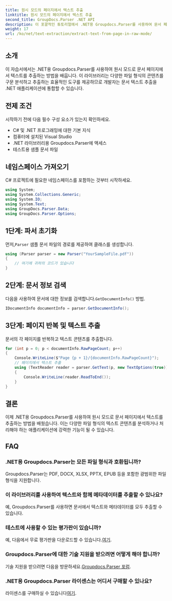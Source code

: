 ```yaml
---
title: 원시 모드의 페이지에서 텍스트 추출
linktitle: 원시 모드의 페이지에서 텍스트 추출
second_title: GroupDocs.Parser .NET API
description: 이 포괄적인 튜토리얼에서 .NET용 Groupdocs.Parser를 사용하여 문서 페이지에서 효율적인 텍스트 추출에 대해 알아보세요.
weight: 17
url: /ko/net/text-extraction/extract-text-from-page-in-raw-mode/
---
```

## 소개
이 자습서에서는 .NET용 Groupdocs.Parser를 사용하여 원시 모드로 문서 페이지에서 텍스트를 추출하는 방법을 배웁니다. 이 라이브러리는 다양한 파일 형식의 콘텐츠를 구문 분석하고 추출하는 효율적인 도구를 제공하므로 개발자는 문서 텍스트 추출을 .NET 애플리케이션에 통합할 수 있습니다.
## 전제 조건
시작하기 전에 다음 필수 구성 요소가 있는지 확인하세요.
- C# 및 .NET 프로그래밍에 대한 기본 지식
- 컴퓨터에 설치된 Visual Studio
- .NET 라이브러리용 Groupdocs.Parser에 액세스
- 테스트용 샘플 문서 파일

## 네임스페이스 가져오기
C# 프로젝트에 필요한 네임스페이스를 포함하는 것부터 시작하세요.
```csharp
using System;
using System.Collections.Generic;
using System.IO;
using System.Text;
using GroupDocs.Parser.Data;
using GroupDocs.Parser.Options;
```
## 1단계: 파서 초기화
 먼저,`Parser` 샘플 문서 파일의 경로를 제공하여 클래스를 생성합니다.
```csharp
using (Parser parser = new Parser("YourSampleFile.pdf"))
{
    // 여기에 귀하의 코드가 있습니다
}
```
## 2단계: 문서 정보 검색
 다음을 사용하여 문서에 대한 정보를 검색합니다.`GetDocumentInfo()` 방법.
```csharp
IDocumentInfo documentInfo = parser.GetDocumentInfo();
```
## 3단계: 페이지 반복 및 텍스트 추출
문서의 각 페이지를 반복하고 텍스트 콘텐츠를 추출합니다.
```csharp
for (int p = 0; p < documentInfo.RawPageCount; p++)
{
    Console.WriteLine($"Page {p + 1}/{documentInfo.RawPageCount}");
    // 페이지에서 텍스트 추출
    using (TextReader reader = parser.GetText(p, new TextOptions(true)))
    {
        Console.WriteLine(reader.ReadToEnd());
    }
}
```

## 결론
이제 .NET용 Groupdocs.Parser를 사용하여 원시 모드로 문서 페이지에서 텍스트를 추출하는 방법을 배웠습니다. 이는 다양한 파일 형식의 텍스트 콘텐츠를 분석하거나 처리해야 하는 애플리케이션에 강력한 기능이 될 수 있습니다.

## FAQ
### .NET용 Groupdocs.Parser는 모든 파일 형식과 호환됩니까?
Groupdocs.Parser는 PDF, DOCX, XLSX, PPTX, EPUB 등을 포함한 광범위한 파일 형식을 지원합니다.
### 이 라이브러리를 사용하여 텍스트와 함께 메타데이터를 추출할 수 있나요?
예, Groupdocs.Parser를 사용하면 문서에서 텍스트와 메타데이터를 모두 추출할 수 있습니다.
### 테스트에 사용할 수 있는 평가판이 있습니까?
 예, 다음에서 무료 평가판을 다운로드할 수 있습니다.[여기](https://releases.groupdocs.com/).
### Groupdocs.Parser에 대한 기술 지원을 받으려면 어떻게 해야 합니까?
 기술 지원을 받으려면 다음을 방문하세요.[Groupdocs.Parser 포럼](https://forum.groupdocs.com/c/parser/17).
### .NET용 Groupdocs.Parser 라이센스는 어디서 구매할 수 있나요?
 라이센스를 구매하실 수 있습니다[여기](https://purchase.groupdocs.com/buy).